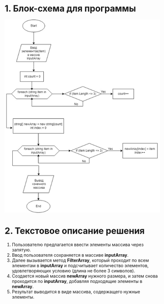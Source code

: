 # 1. Блок-схема для программы
![Изображение блок-схемы](diagram.jpg)
# 2. Текстовое описание решения

1. Пользователю предлагается ввести элементы массива через запятую.
2. Ввод пользователя сохраняется в массиве **inputArray**.
3. Далее вызывается метод **FilterArray**, который проходит по всем элементам в **inputArray** и подсчитывает количество элементов, удовлетворяющих условию (длина не более 3 символов).
4. Создается новый массив **newArray** нужного размера, и затем снова проходится по **inputArray**, добавляя подходящие элементы в **newArray**.
5. Результат выводится в виде массива, содержащего нужные элементы.
